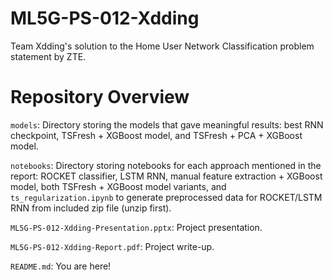 # ML5G-PS-012-Xdding
Team Xdding's solution to the Home User Network Classification problem statement by ZTE.

# Repository Overview
`models`: Directory storing the models that gave meaningful results: best RNN checkpoint, TSFresh + XGBoost model, and TSFresh + PCA + XGBoost model.

`notebooks`: Directory storing notebooks for each approach mentioned in the report: ROCKET classifier, LSTM RNN, manual feature extraction + XGBoost model, both TSFresh + XGBoost model variants, and `ts_regularization.ipynb` to generate preprocessed data for ROCKET/LSTM RNN from included zip file (unzip first).

`ML5G-PS-012-Xdding-Presentation.pptx`: Project presentation.

`ML5G-PS-012-Xdding-Report.pdf`: Project write-up.

`README.md`: You are here!

